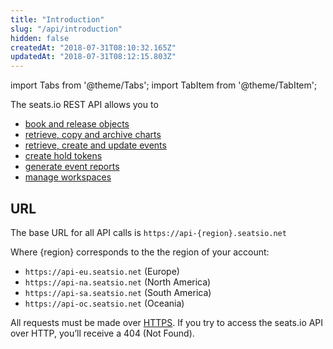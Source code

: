```yaml
---
title: "Introduction"
slug: "/api/introduction"
hidden: false
createdAt: "2018-07-31T08:10:32.165Z"
updatedAt: "2018-07-31T08:12:15.803Z"
---
```


import Tabs from '@theme/Tabs';
import TabItem from '@theme/TabItem';

The seats.io REST API allows you to

- [book and release objects](/docs/api/objects)
- [retrieve, copy and archive charts](/docs/api/list-all-charts)
- [retrieve, create and update events](/docs/api/list-events)
- [create hold tokens](/docs/api/hold-tokens)
- [generate event reports](/docs/api/event-reports)
- [manage workspaces](/docs/api/workspaces)

## URL 

The base URL for all API calls is `https://api-{region}.seatsio.net`

Where {region} corresponds to the the region of your account:

- `https://api-eu.seatsio.net` (Europe)
- `https://api-na.seatsio.net` (North America)
- `https://api-sa.seatsio.net` (South America)
- `https://api-oc.seatsio.net` (Oceania)

All requests must be made over [HTTPS](https://en.wikipedia.org/wiki/HTTPS). If you try to access the seats.io API over HTTP, you’ll receive a 404 (Not Found). 
